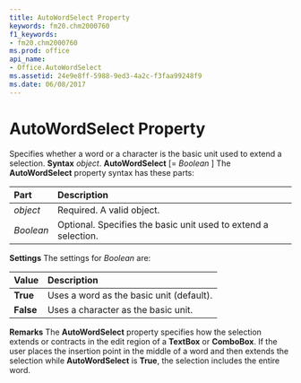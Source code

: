 ```yaml
---
title: AutoWordSelect Property
keywords: fm20.chm2000760
f1_keywords:
- fm20.chm2000760
ms.prod: office
api_name:
- Office.AutoWordSelect
ms.assetid: 24e9e8ff-5988-9ed3-4a2c-f3faa99248f9
ms.date: 06/08/2017
---
```



# AutoWordSelect Property



Specifies whether a word or a character is the basic unit used to extend a selection.
 **Syntax**
 _object_. **AutoWordSelect** [= _Boolean_ ]
The **AutoWordSelect** property syntax has these parts:


|**Part**|**Description**|
|:-----|:-----|
| _object_|Required. A valid object.|
| _Boolean_|Optional. Specifies the basic unit used to extend a selection.|
 **Settings**
The settings for  _Boolean_ are:


|**Value**|**Description**|
|:-----|:-----|
|**True**|Uses a word as the basic unit (default).|
|**False**|Uses a character as the basic unit.|
 **Remarks**
The **AutoWordSelect** property specifies how the selection extends or contracts in the edit region of a **TextBox** or **ComboBox**.
If the user places the insertion point in the middle of a word and then extends the selection while **AutoWordSelect** is **True**, the selection includes the entire word.

